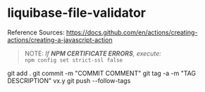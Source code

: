 # liquibase-file-validator

Reference Sources:
https://docs.github.com/en/actions/creating-actions/creating-a-javascript-action

> NOTE: <i>If <b>NPM CERTIFICATE ERRORS</b>, execute:</i> <br/>
```npm config set strict-ssl false```

git add .
git commit -m "COMMIT COMMENT"
git tag -a -m "TAG DESCRIPTION" vx.y
git push --follow-tags
